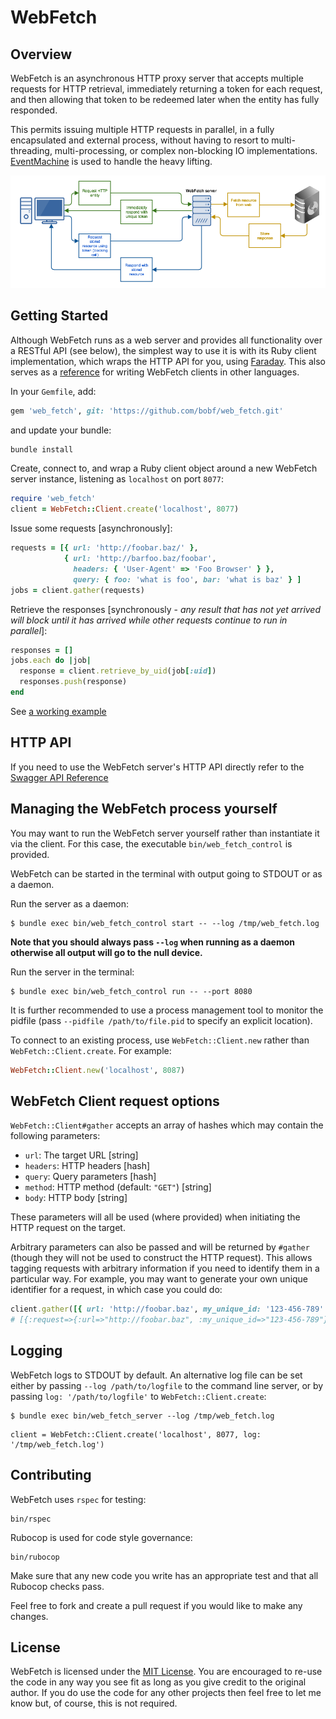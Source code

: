 # WebFetch

## Overview

WebFetch is an asynchronous HTTP proxy server that accepts multiple requests for HTTP retrieval, immediately returning a token for each request, and then allowing that token to be redeemed later when the entity has fully responded.

This permits issuing multiple HTTP requests in parallel, in a fully encapsulated and external process, without having to resort to multi-threading, multi-processing, or complex non-blocking IO implementations.  [EventMachine][1] is used to handle the heavy lifting.

![WebFetch architecture][2]

## Getting Started

Although WebFetch runs as a web server and provides all functionality over a RESTful API (see below), the simplest way to use it is with its Ruby client implementation, which wraps the HTTP API for you, using [Faraday][3]. This also serves as a [reference][4] for writing WebFetch clients in other languages.

In your `Gemfile`, add:

``` ruby
gem 'web_fetch', git: 'https://github.com/bobf/web_fetch.git'
```

and update your bundle:

``` ruby
bundle install
```

Create, connect to, and wrap a Ruby client object around a new WebFetch server instance, listening as `localhost` on port `8077`:

``` ruby
require 'web_fetch'
client = WebFetch::Client.create('localhost', 8077)
```

Issue some requests [asynchronously]:

``` ruby
requests = [{ url: 'http://foobar.baz/' },
            { url: 'http://barfoo.baz/foobar',
              headers: { 'User-Agent' => 'Foo Browser' } },
              query: { foo: 'what is foo', bar: 'what is baz' } ]
jobs = client.gather(requests)
```

Retrieve the responses [synchronously - *any result that has not yet arrived will block until it has arrived while other requests continue to run in parallel*]:

``` ruby
responses = []
jobs.each do |job|
  response = client.retrieve_by_uid(job[:uid])
  responses.push(response)
end
```

See [a working example][5]

## HTTP API

If you need to use the WebFetch server's HTTP API directly refer to the [Swagger API Reference][6]

## Managing the WebFetch process yourself

You may want to run the WebFetch server yourself rather than instantiate it via the client. For this case, the executable `bin/web_fetch_control` is provided.

WebFetch can be started in the terminal with output going to STDOUT or as a daemon.

Run the server as a daemon:

```
$ bundle exec bin/web_fetch_control start -- --log /tmp/web_fetch.log
```

**Note that you should always pass `--log` when running as a daemon otherwise all output will go to the null device.**

Run the server in the terminal:

```
$ bundle exec bin/web_fetch_control run -- --port 8080
```

It is further recommended to use a process management tool to monitor the pidfile (pass `--pidfile /path/to/file.pid` to specify an explicit location).

To connect to an existing process, use `WebFetch::Client.new` rather than `WebFetch::Client.create`. For example:

``` ruby
WebFetch::Client.new('localhost', 8087)
```

## WebFetch Client request options

`WebFetch::Client#gather` accepts an array of hashes which may contain the following parameters:

  * `url`: The target URL [string]
  * `headers`: HTTP headers [hash]
  * `query`: Query parameters [hash]
  * `method`: HTTP method (default: `"GET"`) [string]
  * `body`: HTTP body [string]

These parameters will all be used (where provided) when initiating the HTTP request on the target.

Arbitrary parameters can also be passed and will be returned by `#gather` (though they will not be used to construct the HTTP request). This allows tagging requests with arbitrary information if you need to identify them in a particular way. For example, you may want to generate your own unique identifier for a request, in which case you could do:

``` ruby
client.gather([{ url: 'http://foobar.baz', my_unique_id: '123-456-789' }])
# [{:request=>{:url=>"http://foobar.baz", :my_unique_id=>"123-456-789"}, :hash=>"7c511911d16e1072363fa1653bdd93df65208901", :uid=>"1fb4ee7a-9fc0-4896-9af2-7cbdf234a468"}]
```

## Logging

WebFetch logs to STDOUT by default. An alternative log file can be set either
by passing `--log /path/to/logfile` to the command line server, or by passing
`log: '/path/to/logfile'` to `WebFetch::Client.create`:

```
$ bundle exec bin/web_fetch_server --log /tmp/web_fetch.log
```

```
client = WebFetch::Client.create('localhost', 8077, log: '/tmp/web_fetch.log')
```

## Contributing

WebFetch uses `rspec` for testing:

```
bin/rspec
```

Rubocop is used for code style governance:

```
bin/rubocop
```

Make sure that any new code you write has an appropriate test and that all Rubocop checks pass.

Feel free to fork and create a pull request if you would like to make any changes.

## License

WebFetch is licensed under the [MIT License][7]. You are encouraged to re-use the code in any way you see fit as long as you give credit to the original author. If you do use the code for any other projects then feel free to let me know but, of course, this is not required.

[1]: https://github.com/eventmachine/eventmachine
[2]: doc/web_fetch_architecture.png
[3]: https://github.com/lostisland/faraday
[4]: lib/web_fetch/client.rb
[5]: doc/client_example.rb
[6]: swagger.yaml
[7]: LICENSE
